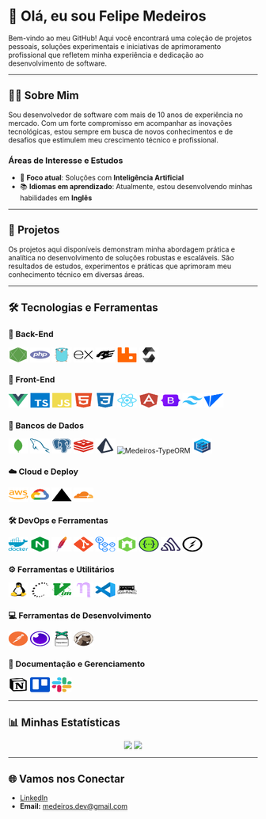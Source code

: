 # 👋 Olá, eu sou Felipe Medeiros

Bem-vindo ao meu GitHub! Aqui você encontrará uma coleção de projetos pessoais, soluções experimentais e iniciativas de aprimoramento profissional que refletem minha experiência e dedicação ao desenvolvimento de software.

---

## 👨‍💻 Sobre Mim

Sou desenvolvedor de software com mais de 10 anos de experiência no mercado. Com um forte compromisso em acompanhar as inovações tecnológicas, estou sempre em busca de novos conhecimentos e de desafios que estimulem meu crescimento técnico e profissional.

### Áreas de Interesse e Estudos

- 🤖 **Foco atual**: Soluções com **Inteligência Artificial**
- 📚 **Idiomas em aprendizado**: Atualmente, estou desenvolvendo minhas habilidades em **Inglês**

---

## 🚀 Projetos

Os projetos aqui disponíveis demonstram minha abordagem prática e analítica no desenvolvimento de soluções robustas e escaláveis. São resultados de estudos, experimentos e práticas que aprimoram meu conhecimento técnico em diversas áreas.

---

## 🛠️ Tecnologias e Ferramentas

### 🚀 Back-End
<div>
 <img title="NodeJS" alt="Medeiros-NodeJS" height="30" width="40" src="https://raw.githubusercontent.com/devicons/devicon/master/icons/nodejs/nodejs-plain.svg">
 <img title="PHP" alt="Medeiros-PHP" height="30" width="40" src="https://raw.githubusercontent.com/devicons/devicon/master/icons/php/php-plain.svg">
 <img title="GO" alt="Medeiros-GO" height="30" width="40" src="https://raw.githubusercontent.com/devicons/devicon/master/icons/go/go-original.svg">
 <img title="Express" alt="Medeiros-Express" height="30" width="40" src="https://raw.githubusercontent.com/devicons/devicon/master/icons/express/express-original.svg">
 <img title="Fastify" alt="Medeiros-Fastify" height="30" width="40" src="https://raw.githubusercontent.com/devicons/devicon/master/icons/fastify/fastify-original.svg">
 <img title="RabbitMQ" alt="Medeiros-RabbitMQ" height="30" width="40" src="https://raw.githubusercontent.com/devicons/devicon/master/icons/rabbitmq/rabbitmq-original.svg">
 <img title="Solidity" alt="Medeiros-Solidity" height="30" width="40" src="https://raw.githubusercontent.com/devicons/devicon/master/icons/solidity/solidity-original.svg">
</div>

### 🎨 Front-End
<div>
 <img title="VueJS" alt="Medeiros-VueJS" height="30" width="40" src="https://raw.githubusercontent.com/devicons/devicon/master/icons/vuejs/vuejs-original.svg">
 <img title="TypeScript" alt="Medeiros-TypeScript" height="30" width="40" src="https://raw.githubusercontent.com/devicons/devicon/master/icons/typescript/typescript-plain.svg">
 <img title="JavaScript" alt="Medeiros-JavaScript" height="30" width="40" src="https://raw.githubusercontent.com/devicons/devicon/master/icons/javascript/javascript-plain.svg">
 <img title="HTML5" alt="Medeiros-HTML5" height="30" width="40" src="https://raw.githubusercontent.com/devicons/devicon/master/icons/html5/html5-plain.svg">
 <img title="CSS3" alt="Medeiros-CSS3" height="30" width="40" src="https://raw.githubusercontent.com/devicons/devicon/master/icons/css3/css3-plain.svg">
 <img title="React" alt="Medeiros-React" height="30" width="40" src="https://raw.githubusercontent.com/devicons/devicon/master/icons/react/react-original.svg">
 <img title="Angular" alt="Medeiros-Angular" height="30" width="40" src="https://raw.githubusercontent.com/devicons/devicon/master/icons/angularjs/angularjs-plain.svg">
 <img title="Bootstrap" alt="Medeiros-Bootstrap" height="30" width="40" src="https://raw.githubusercontent.com/devicons/devicon/master/icons/bootstrap/bootstrap-original.svg">
 <img title="Tailwind CSS" alt="Medeiros-Tailwind" height="30" width="40" src="https://raw.githubusercontent.com/devicons/devicon/master/icons/tailwindcss/tailwindcss-original.svg">
 <img title="Vite" alt="Medeiros-Vite" height="30" width="40" src="https://raw.githubusercontent.com/devicons/devicon/master/icons/vite/vite-original.svg">
</div>

### 💾 Bancos de Dados
<div>
 <img title="MongoDB" alt="Medeiros-MongoDB" height="30" width="40" src="https://raw.githubusercontent.com/devicons/devicon/master/icons/mongodb/mongodb-plain.svg">
 <img title="MySQL" alt="Medeiros-MySQL" height="30" width="40" src="https://raw.githubusercontent.com/devicons/devicon/master/icons/mysql/mysql-original.svg">
 <img title="PostgreSQL" alt="Medeiros-PostgreSQL" height="30" width="40" src="https://raw.githubusercontent.com/devicons/devicon/master/icons/postgresql/postgresql-plain.svg">
 <img title="Redis" alt="Medeiros-Redis" height="30" width="40" src="https://raw.githubusercontent.com/devicons/devicon/master/icons/redis/redis-plain.svg">
 <img title="Prisma" alt="Medeiros-Prisma" height="30" width="40" src="https://raw.githubusercontent.com/devicons/devicon/refs/heads/master/icons/prisma/prisma-original.svg">
 <img title="TypeORM" alt="Medeiros-TypeORM" height="30" width="40" src="https://avatars.githubusercontent.com/u/20165699?s=200&v=4">
 <img title="Sequelize" alt="Medeiros-Sequelize" height="30" width="40" src="https://raw.githubusercontent.com/devicons/devicon/master/icons/sequelize/sequelize-original.svg">
</div>

### ☁️ Cloud e Deploy
<div>
 <img title="AWS" alt="Medeiros-AWS" height="30" width="40" src="https://raw.githubusercontent.com/devicons/devicon/master/icons/amazonwebservices/amazonwebservices-plain-wordmark.svg">
 <img title="GCP" alt="Medeiros-GCP" height="30" width="40" src="https://raw.githubusercontent.com/devicons/devicon/master/icons/googlecloud/googlecloud-original.svg">
 <img title="Vercel" alt="Medeiros-Vercel" height="30" width="40" src="https://raw.githubusercontent.com/devicons/devicon/refs/heads/master/icons/vercel/vercel-original.svg">
 <img title="Cloudflare" alt="Medeiros-Cloudflare" height="30" width="40" src="https://raw.githubusercontent.com/devicons/devicon/master/icons/cloudflare/cloudflare-original.svg">
</div>

### 🛠️ DevOps e Ferramentas
<div>
 <img title="Docker" alt="Medeiros-Docker" height="30" width="40" src="https://raw.githubusercontent.com/devicons/devicon/master/icons/docker/docker-plain-wordmark.svg">
 <img title="NGINX" alt="Medeiros-NGINX" height="30" width="40" src="https://raw.githubusercontent.com/devicons/devicon/master/icons/nginx/nginx-original.svg">
 <img title="Apache" alt="Medeiros-Apache" height="30" width="40" src="https://raw.githubusercontent.com/devicons/devicon/master/icons/apache/apache-original.svg">
 <img title="Git" alt="Medeiros-Git" height="30" width="40" src="https://raw.githubusercontent.com/devicons/devicon/master/icons/git/git-original.svg">
 <img title="GitHub Actions" alt="Medeiros-GitHub Actions" height="30" width="40" src="https://raw.githubusercontent.com/devicons/devicon/master/icons/githubactions/githubactions-original.svg">
 <img title="Nodemon" alt="Medeiros-Nodemon" height="30" width="40" src="https://raw.githubusercontent.com/devicons/devicon/master/icons/nodemon/nodemon-plain.svg">
 <img title="Swagger" alt="Medeiros-Swagger" height="30" width="40" src="https://raw.githubusercontent.com/devicons/devicon/master/icons/swagger/swagger-original.svg">
 <img title="Sentry" alt="Medeiros-Sentry" height="30" width="40" src="https://raw.githubusercontent.com/devicons/devicon/master/icons/sentry/sentry-original.svg">
 <img title="Socket.IO" alt="Medeiros-Socket.IO" height="30" width="40" src="https://raw.githubusercontent.com/devicons/devicon/refs/heads/master/icons/socketio/socketio-original.svg">
</div>

### ⚙️ Ferramentas e Utilitários
<div>
 <img title="Linux" alt="Medeiros-Linux" height="30" width="40" src="https://raw.githubusercontent.com/devicons/devicon/master/icons/linux/linux-original.svg">
 <img title="SSH" alt="Medeiros-SSH" height="30" width="40" src="https://raw.githubusercontent.com/devicons/devicon/master/icons/ssh/ssh-original.svg">
 <img title="Vim" alt="Medeiros-Vim" height="30" width="40" src="https://raw.githubusercontent.com/devicons/devicon/refs/heads/master/icons/vim/vim-plain.svg">
 <img title="Nano" alt="Medeiros-Nano" height="30" width="40" src="https://raw.githubusercontent.com/devicons/devicon/master/icons/nano/nano-plain.svg">
 <img title="VSCode" alt="Medeiros-VSCode" height="30" width="40" src="https://raw.githubusercontent.com/devicons/devicon/master/icons/vscode/vscode-original.svg">
 <img title="OhMyZsh" alt="Medeiros-OhMyZsh" height="30" width="40" src="https://raw.githubusercontent.com/devicons/devicon/master/icons/ohmyzsh/ohmyzsh-plain.svg">
</div>

### 💻 Ferramentas de Desenvolvimento
<div>
 <img title="Postman" alt="Medeiros-Postman" height="30" width="40" src="https://raw.githubusercontent.com/devicons/devicon/master/icons/postman/postman-plain.svg">
 <img title="Insomnia" alt="Medeiros-Insomnia" height="30" width="40" src="https://raw.githubusercontent.com/devicons/devicon/master/icons/insomnia/insomnia-original.svg">
 <img title="Puppeteer" alt="Medeiros-Puppeteer" height="30" width="40" src="https://raw.githubusercontent.com/devicons/devicon/master/icons/puppeteer/puppeteer-original.svg">
 <img title="DBeaver" alt="Medeiros-DBeaver" height="30" width="40" src="https://raw.githubusercontent.com/devicons/devicon/master/icons/dbeaver/dbeaver-original.svg">
</div>

### 📝 Documentação e Gerenciamento
<div>
 <img title="Notion" alt="Medeiros-Notion" height="30" width="40" src="https://raw.githubusercontent.com/devicons/devicon/master/icons/notion/notion-original.svg">
 <img title="Trello" alt="Medeiros-Trello" height="30" width="40" src="https://raw.githubusercontent.com/devicons/devicon/master/icons/trello/trello-plain.svg">
 <img title="Slack" alt="Medeiros-Slack" height="30" width="40" src="https://raw.githubusercontent.com/devicons/devicon/master/icons/slack/slack-original.svg">
</div>

---

## 📊 Minhas Estatísticas

<div align="center">
 <img height="180em" src="https://github-readme-stats.vercel.app/api?username=fmedeiros95&show_icons=true&theme=monokai&include_all_commits=true&count_private=true"/>
 <img height="180em" src="https://github-readme-stats.vercel.app/api/top-langs/?username=fmedeiros95&layout=compact&langs_count=7&theme=monokai"/>
</div>

---

## 🌐 Vamos nos Conectar

- [LinkedIn](https://www.linkedin.com/in/fmedeiros95/)
- **Email:** medeiros.dev@gmail.com

